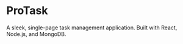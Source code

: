 # ProTask
A sleek, single-page task management application. Built with React, Node.js, and MongoDB.

